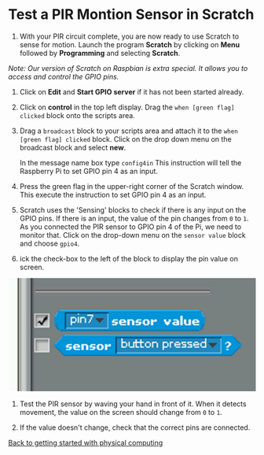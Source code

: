 # Test a PIR Montion Sensor in Scratch

1.  With your PIR circuit complete, you are now ready to use Scratch to sense for motion. Launch the program **Scratch** by clicking on **Menu** followed by **Programming** and selecting **Scratch**. 

 *Note: Our version of Scratch on Raspbian is extra special. It allows you to access and control the GPIO pins.* 

1. Click on **Edit** and **Start GPIO server** if it has not been started already.

1.  Click on **control** in the top left display. Drag the `when [green flag] clicked` block onto the scripts area.

1. Drag a `broadcast` block to your scripts area and attach it to the `when [green flag] clicked` block. Click on the drop down menu on the broadcast block and select **new**.

    In the message name box type `config4in` This instruction will tell the Raspberry Pi to set GPIO pin 4 as an input.

1. Press the green flag in the upper-right corner of the Scratch window. This execute the instruction to set GPIO pin 4 as an input.

1. Scratch uses the 'Sensing' blocks to check if there is any input on the GPIO pins. If there is an input, the value of the pin changes from `0` to `1`. As you connected the PIR sensor to GPIO pin 4 of the Pi, we need to monitor that. Click on the drop-down menu on the `sensor value` block and choose `gpio4`.

1. ick the check-box to the left of the block to display the pin value on screen.

  ![Scratch sensing blocks](images/sensing-blocks.png)

1. Test the PIR sensor by waving your hand in front of it. When it detects movement, the value on the screen should change from `0` to `1`.

1. If the value doesn't change, check that the correct pins are connected.

[Back to getting started with physical computing](worksheet.md)
